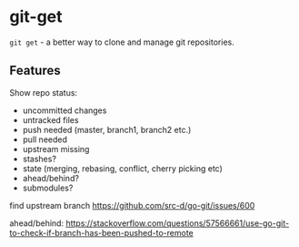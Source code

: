 # git-get

`git get` - a better way to clone and manage git repositories.

## Features

Show repo status:
- uncommitted changes
- untracked files
- push needed (master, branch1, branch2 etc.)
- pull needed
- upstream missing
- stashes?
- state (merging, rebasing, conflict, cherry picking etc)
- ahead/behind?
- submodules?



find upstream branch
https://github.com/src-d/go-git/issues/600

ahead/behind:
https://stackoverflow.com/questions/57566661/use-go-git-to-check-if-branch-has-been-pushed-to-remote
